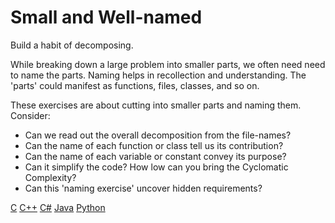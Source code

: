 # Small and Well-named

Build a habit of decomposing.

While breaking down a large problem into smaller parts,
we often need need to name the parts.
Naming helps in recollection and understanding.
The 'parts' could manifest as functions, files, classes, and so on.

These exercises are about cutting into smaller parts and naming them.
Consider:

- Can we read out the overall decomposition from the file-names?
- Can the name of each function or class tell us its contribution?
- Can the name of each variable or constant convey its purpose?
- Can it simplify the code? How low can you bring the Cyclomatic Complexity?
- Can this 'naming exercise' uncover hidden requirements?

[C](https://classroom.github.com/a/w_XIuFr9)
[C++](https://classroom.github.com/a/FYNuYC_B)
[C#](https://classroom.github.com/a/x_oGBLvq)
[Java](https://classroom.github.com/a/MQn13UkX)
[Python](https://classroom.github.com/a/4r5zHmSo)

